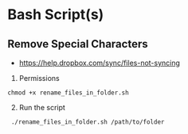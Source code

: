 # Bash Script(s)

## Remove Special Characters
- https://help.dropbox.com/sync/files-not-syncing

1. Permissions
```
chmod +x rename_files_in_folder.sh
````

2. Run the script
```
 ./rename_files_in_folder.sh /path/to/folder
 ```